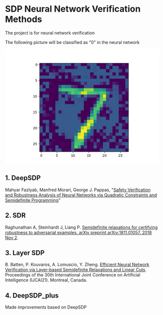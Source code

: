 # SDP Neural Network Verification Methods
The project is for neural network verification

The following picture will be classified as "0" in the neural network

![Adversarial Example](adversarial_7_0.png)
## 1. DeepSDP
Mahyar Fazlyab, Manfred Morari, George J. Pappas, "[Safety Verification and Robustness Analysis of Neural Networks via Quadratic Constraints and Semidefinite Programming](https://arxiv.org/abs/1903.01287)"
## 2. SDR
Raghunathan A, Steinhardt J, Liang P. [Semidefinite relaxations for certifying robustness to adversarial examples. arXiv preprint arXiv:1811.01057. 2018 Nov 2](https://arxiv.org/abs/1811.01057).
## 3. Layer SDP
B. Batten, P. Kouvaros, A. Lomuscio, Y. Zheng. [Efficient Neural Network Verification via Layer-based Semidefinite Relaxations and Linear Cuts](https://spiral.imperial.ac.uk/handle/10044/1/89706). Proceedings of the 30th International Joint Conference on Artificial Intelligence (IJCAI21). Montreal, Canada.

## 4. DeepSDP_plus
Made improvements based on DeepSDP

